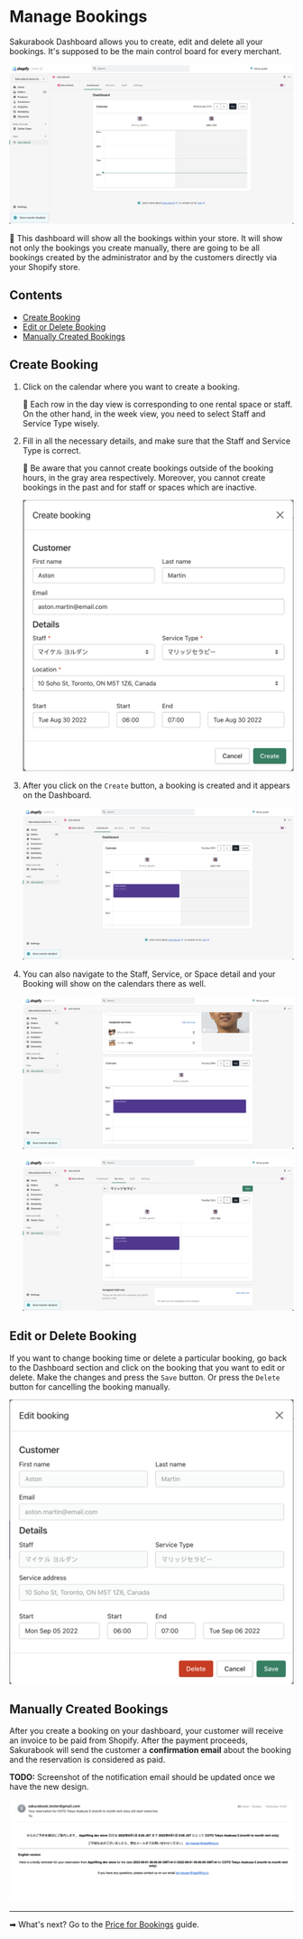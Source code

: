 # Manage Bookings

Sakurabook Dashboard allows you to create, edit and delete all your bookings. It's supposed to be the main control board for every merchant.

![Alt text](../img/Screenshot%202022-08-31%20at%200.59.53.png?raw=true "Sakurabook Booking Dashboard")

📌 This dashboard will show all the bookings within your store. It will show not only the bookings you create manually, there are going to be all bookings created by the administrator and by the customers directly via your Shopify store.

## Contents

- [Create Booking](#create-booking)
- [Edit or Delete Booking](#edit-or-delete-booking)
- [Manually Created Bookings](#manually-created-bookings)

## Create Booking

1. Click on the calendar where you want to create a booking.

   📌 Each row in the day view is corresponding to one rental space or staff. On the other hand, in the week view, you need to select Staff and Service Type wisely.

2. Fill in all the necessary details, and make sure that the Staff and Service Type is correct.

   📌 Be aware that you cannot create bookings outside of the booking hours, in the gray area respectively. Moreover, you cannot create bookings in the past and for staff or spaces which are inactive.

   ![Alt text](../img/Screenshot%202022-08-31%20at%201.00.51.png?raw=true "Sakurabook Booking Create")

3. After you click on the `Create` button, a booking is created and it appears on the Dashboard.

   ![Alt text](../img/Screenshot%202022-08-31%20at%201.01.33.png?raw=true "Sakurabook Booking Created")

4. You can also navigate to the Staff, Service, or Space detail and your Booking will show on the calendars there as well.

   ![Alt text](../img/Screenshot%202022-08-31%20at%201.03.15.png?raw=true "Sakurabook Booking at Staff")

   ![Alt text](../img/Screenshot%202022-08-31%20at%201.03.36.png?raw=true "Sakurabook Booking at Service")

## Edit or Delete Booking

If you want to change booking time or delete a particular booking, go back to the Dashboard section and click on the booking that you want to edit or delete. Make the changes and press the `Save` button. Or press the `Delete` button for cancelling the booking manually.

![Alt text](../img/Screenshot%202022-08-31%20at%201.01.44.png?raw=true "Sakurabook Booking Edit")

## Manually Created Bookings

After you create a booking on your dashboard, your customer will receive an invoice to be paid from Shopify. After the payment proceeds, Sakurabook will send the customer a **confirmation email** about the booking and the reservation is considered as paid.

**TODO:** Screenshot of the notification email should be updated once we have the new design.

![Alt text](../img/Screenshot%202022-08-31%20at%201.23.32.png?raw=true "Sakurabook Booking Created")

---

➡ What's next? Go to the [Price for Bookings](./price-for-bookings.md) guide.
